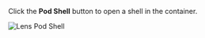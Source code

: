Click the **Pod Shell** button to open a shell in the container.

![Lens Pod Shell](/images/lens-pod-shell.jpg)